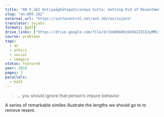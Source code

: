 ```yaml
---
title: "AN 5.162 Dutiyaāghātapaṭivinaya Sutta: Getting Rid of Resentment (2)"
slug: "an.005.162"
external_url: "https://suttacentral.net/an5.162/en/sujato"
translator: sujato
formats: [pdf]
drive_links: ["https://drive.google.com/file/d/1UeWS6HOjO45kZZZCG3yMMLYoR3XmxRjr/view?usp=drivesdk"]
course: problems
tags:
  - an
  - ethics
  - social
  - imagery
status: featured
year: 2018
pages: 3
parallels:
  - ma25
---
```


> … you should ignore that person’s impure behavior

A series of remarkable similes illustrate the lengths we should go to to remove resent.

